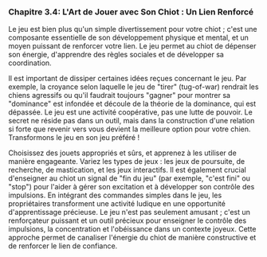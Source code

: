 ### **Chapitre 3.4: L'Art de Jouer avec Son Chiot : Un Lien Renforcé**

Le jeu est bien plus qu'un simple divertissement pour votre chiot ; c'est une composante essentielle de son développement physique et mental, et un moyen puissant de renforcer votre lien. Le jeu permet au chiot de dépenser son énergie, d'apprendre des règles sociales et de développer sa coordination.

Il est important de dissiper certaines idées reçues concernant le jeu. Par exemple, la croyance selon laquelle le jeu de "tirer" (tug-of-war) rendrait les chiens agressifs ou qu'il faudrait toujours "gagner" pour montrer sa "dominance" est infondée et découle de la théorie de la dominance, qui est dépassée. Le jeu est une activité coopérative, pas une lutte de pouvoir. Le secret ne réside pas dans un outil, mais dans la construction d'une relation si forte que revenir vers vous devient la meilleure option pour votre chien. Transformons le jeu en son jeu préféré !

Choisissez des jouets appropriés et sûrs, et apprenez à les utiliser de manière engageante. Variez les types de jeux : les jeux de poursuite, de recherche, de mastication, et les jeux interactifs. Il est également crucial d'enseigner au chiot un signal de "fin du jeu" (par exemple, "c'est fini" ou "stop") pour l'aider à gérer son excitation et à développer son contrôle des impulsions. En intégrant des commandes simples dans le jeu, les propriétaires transforment une activité ludique en une opportunité d'apprentissage précieuse. Le jeu n'est pas seulement amusant ; c'est un renforçateur puissant et un outil précieux pour enseigner le contrôle des impulsions, la concentration et l'obéissance dans un contexte joyeux. Cette approche permet de canaliser l'énergie du chiot de manière constructive et de renforcer le lien de confiance. 